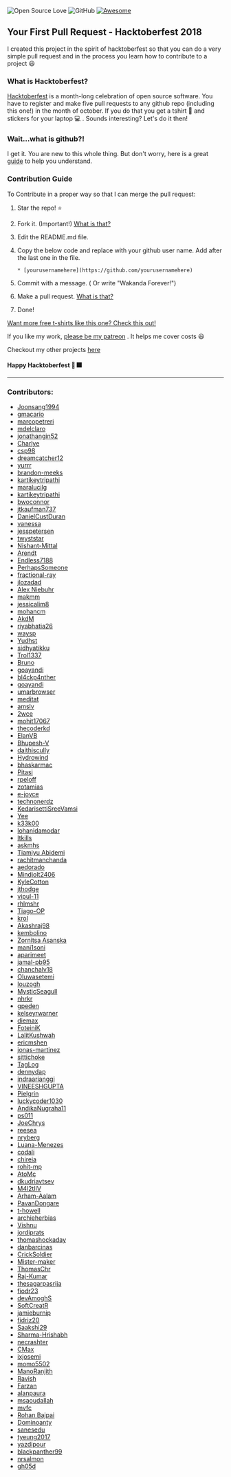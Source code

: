 ![Open Source Love](https://badges.frapsoft.com/os/v2/open-source.svg?v=103)  ![GitHub](https://img.shields.io/github/license/mashape/apistatus.svg?style=popout-square) [![Awesome](https://awesome.re/badge-flat.svg)](https://awesome.re)

## Your First Pull Request - Hacktoberfest 2018
I created this project in the spirit of hacktoberfest so that you can do a very simple pull request and in the process you learn how to contribute to a project :smiley:

### What is Hacktoberfest?

[Hacktoberfest](https://hacktoberfest.digitalocean.com/) is a month-long celebration of open source software. You have to register and make five pull requests to any github repo (including this one!) in the month of october. If you do that you get a tshirt :tshirt: and stickers for your laptop :computer: . Sounds interesting? Let's do it then!

### Wait...what is github?!

I get it. You are new to this whole thing. But don't worry, here is a great [guide](https://guides.github.com/activities/hello-world/) to help you understand.

### Contribution Guide

To Contribute in a proper way so that I can merge the pull request:

1. Star the repo! :star:
2. Fork it. (Important!) [What is that?](https://help.github.com/articles/fork-a-repo/)
3. Edit the README.md file.
4. Copy the below code and replace with your github user name. Add after the last one in the file.

    ```
   * [yourusernamehere](https://github.com/yourusernamehere)
    ```
5. Commit with a message. ( Or write "Wakanda Forever!")
6. Make a pull request. [What is that?](https://help.github.com/articles/creating-a-pull-request-from-a-fork/)
7. Done!

[Want more free t-shirts like this one? Check this out!](https://github.com/Joonsang1994/free-tshirts-stickers-and-swag-for-developers)

If you like my work, [please be my patreon](https://www.patreon.com/join/prakashchakraborty?) . It helps me cover costs :smiley:

Checkout my other projects [here](https://github.com/Joonsang1994?tab=repositories)

#### Happy Hacktoberfest :tada: :fireworks:

-------------------------------------------------------------------------------------------------

### Contributors:

* [Joonsang1994](https://github.com/Joonsang1994)
* [gmacario](https://github.com/gmacario)
* [marcopetreri](https://github.com/marcopetreri)
* [mdelclaro](https://github.com/mdelclaro)
* [jonathangin52](https://github.com/JonathanGin52)
* [Charlye](https://github.com/costassolla)
* [csp98](https://github.com/csp98)
* [dreamcatcher12](https://github.com/dreamcatcher12)
* [yurrr](https://github.com/yurrr)
* [brandon-meeks](https://github.com/brandon-meeks)
* [kartikeytripathi](https://github.com/kartikeytripathi)  
* [maralucilg](https://github.com/maralucilg)
* [kartikeytripathi](https://github.com/kartikeytripathi)
* [bwoconnor](https://github.com/bwoconnor)
* [jtkaufman737](https://github.com/jtkaufman737)
* [DanielCustDuran](https://github.com/DanielCustDuran)
* [vanessa](https://github.com/vanessa)
* [jesspetersen](https://github.com/jesspetersen)
* [twyststar](https://github.com/twyststar)
* [Nishant-Mittal](https://github.com/nishantmittal59)
* [Arendt](https://github.com/Arendt)
* [Endless7188](https://github.com/endless7188)
* [PerhapsSomeone](https://github.com/PerhapsSomeone)
* [fractional-ray](https://github.com/fractional-ray)
* [jlozadad](https://github.com/jlozadad)
* [Alex Niebuhr](https://github.com/alexanderniebuhr)
* [makmm](https://github.com/makmm)
* [jessicalim8](https://github.com/JessicaLim8)
* [mohancm](https://github.com/mohancm)
* [AkdM](https://github.com/AkdM)
* [riyabhatia26](https://github.com/riyabhatia26)
* [waysp](https://github.com/waysp)
* [Yudhst](https://github.com/yudhst)
* [sidhyatikku](https://github.com/sidhyatikku)
* [Trol1337](https://github.com/Trol1337)
* [Bruno](https://github.com/dunderbruno)
* [goayandi](https://github.com/goayandi)
* [bl4ckp4nther](https://github.com/bl4ckp4nther)
* [goayandi](https://github.com/goayandi)
* [umarbrowser](https://github.com/umarbrowser)
* [meditat](https://github.com/meditat)
* [amslv](https://github.com/amslv)
* [2wce](https://github.com/2wce)
* [mohit17067](https://github.com/Mohit17067)
* [thecoderkd](https://github.com/thecoderkd)
* [ElanVB](https://github.com/ElanVB)
* [Bhupesh-V](https://github.com/Bhupesh-V)
* [daithiscully](https://github.com/daithiscully)
* [Hydrowind](https://github.com/Hydrowind)
* [bhaskarmac](https://github.com/bhaskarmac)
* [Pitasi](https://github.com/Pitasi)
* [rpeloff](https://github.com/rpeloff)
* [zotamias](https://github.com/zotamias)
* [e-joyce](https://github.com/e-joyce)
* [technonerdz](https://github.com/technonerdz)
* [KedarisettiSreeVamsi](https://github.com/KedarisettiSreeVamsi)
* [Yee](https://github.com/antonioyee)
* [k33k00](https://github.com/k33k00)
* [lohanidamodar](https://github.com/lohanidamodar)
* [ltkills](http://github.com/ltkills)
* [askmhs](https://github.com/askmhs)
* [Tiamiyu Abidemi](https://github.com/AbidemiT)
* [rachitmanchanda](https://github.com/rachitmanchanda)
* [aedorado](https://github.com/aedorado)
* [Mindjolt2406](https://github.com/Mindjolt2406)
* [KyleCotton](https://github.com/KyleCotton)
* [jthodge](https://github.com/jthodge)
* [vipul-11](https://github.com/vipul-11)
* [rhlmshr](https://github.com/rhlmshr)
* [Tiago-OP](https://github.com/Tiago-OP)
* [krol](https://github.com/krol3)
* [Akashraj98](https://github.com/Akashraj98)
* [kembolino](https://github.com/kembolino)
* [Zornitsa Asanska](https://github.com/ZornitsaAsanska)
* [mani1soni](https://github.com/mani1soni)
* [aparimeet](https://github.com/aparimeet)
* [jamal-pb95](https://github.com/jamal-pb95)
* [chanchalv18](https://github.com/chanchalv18)
* [Oluwasetemi](https://github.com/Oluwasetemi)
* [louzogh](https://github.com/Louzogh)
* [MysticSeagull](https://github.com/Justinborzi)
* [nhrkr](https://github.com/nhrkr)
* [gpeden](https://github.com/gpeden)
* [kelseyrwarner](https://github.com/kelseyrwarner)
* [diemax](https://github.com/diemax)
* [FoteiniK](https://github.com/FoteiniK)
* [LalitKushwah](https://github.com/LalitKushwah)
* [ericmshen](https://github.com/ericmshen)
* [jonas-martinez](https://github.com/jonas-martinez)
* [sittichoke](https://github.com/sittichoke)
* [TagLog](https://github.com/NJOYSoftware)
* [dennydap](https://github.com/dennydap)
* [indraarianggi](https://github.com/indraarianggi)
* [VINEESHGUPTA](https://github.com/VINEESHGUPTA)
* [Pielgrin](https://github.com/Pielgrin)
* [luckycoder1030](https://github.com/luckycoder1030)
* [AndikaNugraha11](https://github.com/AndikaNugraha11)
* [ps011](https://github.com/ps011)
* [JoeChrys](https://github.com/JoeChrys)
* [reesea](https://github.com/reesea)
* [nryberg](https://github.com/nryberg)
* [Luana-Menezes](https://github.com/Luana-Menezes)
* [codali](https://github.com/codali)
* [chireia](https://github.com/chireia)
* [rohit-mp](https://github.com/rohit-mp)
* [AtoMc](https://github.com/AtoMc)
* [dkudriavtsev](https://github.com/dkudriavtsev)
* [M4l2tIlV](https://github.com/M4l2tIlV)
* [Arham-Aalam](https://github.com/Arham-Aalam)
* [PavanDongare](https://github.com/PavanDongare)
* [t-howell](https://github.com/t-howell)
* [archieherbias](https://github.com/archieherbias)
* [Vishnu](https://github.com/vishnuvardhan2005)
* [jordiprats](https://github.com/jordiprats)
* [thomashockaday](https://github.com/thomashockaday)
* [danbarcinas](https://github.com/danbarcinas)
* [CrickSoldier](https://github.com/CrickSoldier)
* [Mister-maker](https://github.com/Mister-maker)
* [ThomasChr](https://github.com/ThomasChr)
* [Raj-Kumar](https://github.com/rajcrk)
* [thesagarpasrija](https://github.com/thesagarpasrija)
* [fiodr23](https://github.com/fiodr23)
* [devAmoghS](https://github.com/devAmoghS)
* [SoftCreatR](https://github.com/SoftCreatR)
* [jamieburnip](https://github.com/jamieburnip)
* [fidriz20](https://github.com/fidriz20)
* [Saakshi29](https://github.com/Saakshi29)
* [Sharma-Hrishabh](https://github.com/Sharma-Hrishabh)
* [necrashter](https://github.com/necrashter)
* [CMax](https://github.com/TheCMaxGuy)
* [ixjosemi](https://github.com/ixjosemi)
* [momo5502](https://github.com/momo5502)
* [ManoRanjith](https://github.com/ManoRanjithK)
* [Ravish](https://github.com/ravish1729)
* [Farzan](https://github.com/scorpion-kali)
* [alanpaura](https://github.com/alanpaura)
* [msaoudallah](https://github.com/msaoudallah)
* [mvfc](https://github.com/mvfc)
* [Rohan Bajpai](https://github.com/bajpairohan6306)
* [Dominoanty](https://github.com/dominoanty)
* [sanesedu](https://github.com/sanesedu)
* [tyeung2017](https://github.com/tyeung2017)
* [yazdipour](https://github.com/yazdipour)
* [blackpanther99](https://github.com/blackpanther99)
* [nrsalmon](https://github.com/nrsalmon)
* [gh05d](https://github.com/gh05d)


